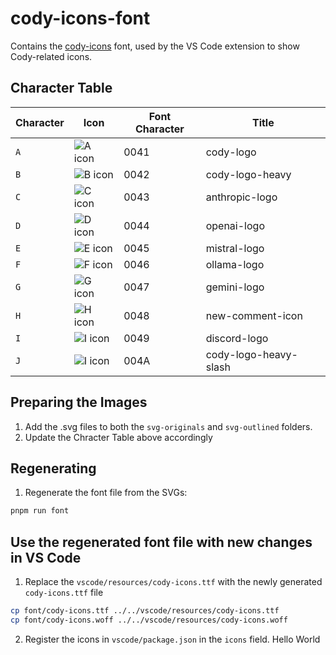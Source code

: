 # cody-icons-font

Contains the [cody-icons](font) font, used by the VS Code extension to show Cody-related icons.

## Character Table

| Character | Icon                           | Font Character | Title                 |
| --------- | ------------------------------ | -------------- | --------------------- |
| `A`       | ![A icon](svg-originals/A.svg) | 0041           | cody-logo             |
| `B`       | ![B icon](svg-originals/B.svg) | 0042           | cody-logo-heavy       |
| `C`       | ![C icon](svg-originals/C.svg) | 0043           | anthropic-logo        |
| `D`       | ![D icon](svg-originals/D.svg) | 0044           | openai-logo           |
| `E`       | ![E icon](svg-originals/E.svg) | 0045           | mistral-logo          |
| `F`       | ![F icon](svg-originals/F.svg) | 0046           | ollama-logo           |
| `G`       | ![G icon](svg-originals/G.svg) | 0047           | gemini-logo           |
| `H`       | ![H icon](svg-originals/H.svg) | 0048           | new-comment-icon      |
| `I`       | ![I icon](svg-originals/I.svg) | 0049           | discord-logo          |
| `J`       | ![I icon](svg-originals/J.svg) | 004A           | cody-logo-heavy-slash |

## Preparing the Images

1. Add the .svg files to both the `svg-originals` and `svg-outlined` folders.
2. Update the Chracter Table above accordingly

## Regenerating

1. Regenerate the font file from the SVGs:

```sh
pnpm run font
```

## Use the regenerated font file with new changes in VS Code

1. Replace the `vscode/resources/cody-icons.ttf` with the newly generated `cody-icons.ttf` file

```sh
cp font/cody-icons.ttf ../../vscode/resources/cody-icons.ttf
cp font/cody-icons.woff ../../vscode/resources/cody-icons.woff
```

2. Register the icons in `vscode/package.json` in the `icons` field.
Hello World
